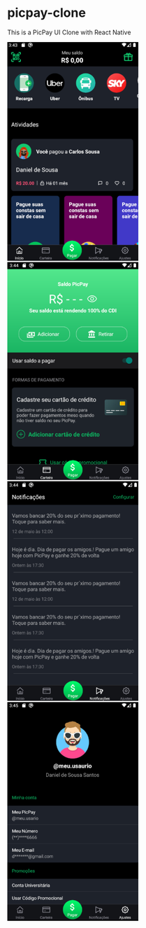 # picpay-clone
This is a PicPay UI Clone with React Native

 <p>
  <img src="github/home.png" width="300">
  <img src="github/wallet.png" width="300"> 
 <img src="github/notification.png" width="300">
 <img src="github/settings.png" width="300"> 
 </p>
